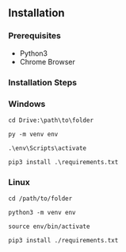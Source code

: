 ## Installation

### Prerequisites

* Python3
* Chrome Browser

### Installation Steps
### Windows
`cd Drive:\path\to\folder`

`py -m venv env`

`.\env\Scripts\activate`

`pip3 install .\requirements.txt`

### Linux
`cd /path/to/folder`

`python3 -m venv env`

`source env/bin/activate`

`pip3 install ./requirements.txt`